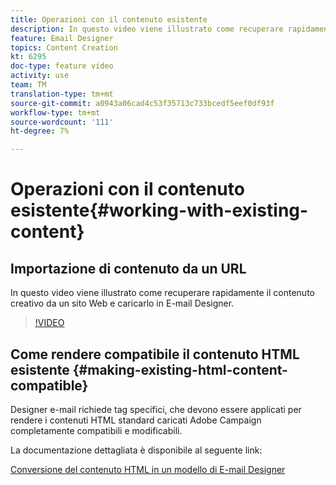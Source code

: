 ```yaml
---
title: Operazioni con il contenuto esistente
description: In questo video viene illustrato come recuperare rapidamente il contenuto creativo da un sito Web e caricarlo in E-mail Designer.
feature: Email Designer
topics: Content Creation
kt: 6295
doc-type: feature video
activity: use
team: TM
translation-type: tm+mt
source-git-commit: a0943a06cad4c53f35713c733bcedf5eef0df93f
workflow-type: tm+mt
source-wordcount: '111'
ht-degree: 7%

---
```



# Operazioni con il contenuto esistente{#working-with-existing-content}

## Importazione di contenuto da un URL

In questo video viene illustrato come recuperare rapidamente il contenuto creativo da un sito Web e caricarlo in E-mail Designer.

>[!VIDEO](https://video.tv.adobe.com/v/25926?quality=12)

## Come rendere compatibile il contenuto HTML esistente {#making-existing-html-content-compatible}

Designer e-mail richiede tag specifici, che devono essere applicati per rendere i contenuti HTML standard caricati  Adobe Campaign completamente compatibili e modificabili.

La documentazione dettagliata è disponibile al seguente link:

[Conversione del contenuto HTML in un modello di E-mail Designer](https://docs.adobe.com/content/help/en/campaign-standard/using/designing-content/building-email-content/using-existing-content.html#converting-an-html-content)

